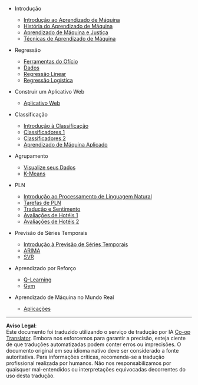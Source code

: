 <!--
CO_OP_TRANSLATOR_METADATA:
{
  "original_hash": "68dd06c685f6ce840e0acfa313352e7c",
  "translation_date": "2025-08-29T21:08:41+00:00",
  "source_file": "docs/_sidebar.md",
  "language_code": "br"
}
-->
- Introdução
  - [Introdução ao Aprendizado de Máquina](../1-Introduction/1-intro-to-ML/README.md)
  - [História do Aprendizado de Máquina](../1-Introduction/2-history-of-ML/README.md)
  - [Aprendizado de Máquina e Justiça](../1-Introduction/3-fairness/README.md)
  - [Técnicas de Aprendizado de Máquina](../1-Introduction/4-techniques-of-ML/README.md)

- Regressão
  - [Ferramentas do Ofício](../2-Regression/1-Tools/README.md)
  - [Dados](../2-Regression/2-Data/README.md)
  - [Regressão Linear](../2-Regression/3-Linear/README.md)
  - [Regressão Logística](../2-Regression/4-Logistic/README.md)

- Construir um Aplicativo Web
  - [Aplicativo Web](../3-Web-App/1-Web-App/README.md)

- Classificação
  - [Introdução à Classificação](../4-Classification/1-Introduction/README.md)
  - [Classificadores 1](../4-Classification/2-Classifiers-1/README.md)
  - [Classificadores 2](../4-Classification/3-Classifiers-2/README.md)
  - [Aprendizado de Máquina Aplicado](../4-Classification/4-Applied/README.md)

- Agrupamento
  - [Visualize seus Dados](../5-Clustering/1-Visualize/README.md)
  - [K-Means](../5-Clustering/2-K-Means/README.md)

- PLN
  - [Introdução ao Processamento de Linguagem Natural](../6-NLP/1-Introduction-to-NLP/README.md)
  - [Tarefas de PLN](../6-NLP/2-Tasks/README.md)
  - [Tradução e Sentimento](../6-NLP/3-Translation-Sentiment/README.md)
  - [Avaliações de Hotéis 1](../6-NLP/4-Hotel-Reviews-1/README.md)
  - [Avaliações de Hotéis 2](../6-NLP/5-Hotel-Reviews-2/README.md)

- Previsão de Séries Temporais
  - [Introdução à Previsão de Séries Temporais](../7-TimeSeries/1-Introduction/README.md)
  - [ARIMA](../7-TimeSeries/2-ARIMA/README.md)
  - [SVR](../7-TimeSeries/3-SVR/README.md)

- Aprendizado por Reforço
  - [Q-Learning](../8-Reinforcement/1-QLearning/README.md)
  - [Gym](../8-Reinforcement/2-Gym/README.md)

- Aprendizado de Máquina no Mundo Real
  - [Aplicações](../9-Real-World/1-Applications/README.md)

---

**Aviso Legal**:  
Este documento foi traduzido utilizando o serviço de tradução por IA [Co-op Translator](https://github.com/Azure/co-op-translator). Embora nos esforcemos para garantir a precisão, esteja ciente de que traduções automatizadas podem conter erros ou imprecisões. O documento original em seu idioma nativo deve ser considerado a fonte autoritativa. Para informações críticas, recomenda-se a tradução profissional realizada por humanos. Não nos responsabilizamos por quaisquer mal-entendidos ou interpretações equivocadas decorrentes do uso desta tradução.